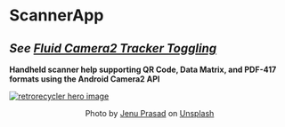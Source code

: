 # ScannerApp
## _See [Fluid Camera2 Tracker Toggling](https://android.jlelse.eu/seamless-tracker-switching-android-camera2-f65ea0e6f2c3)_
**Handheld scanner help supporting QR Code, Data Matrix, and PDF-417 formats using the Android Camera2 API**

[![retrorecycler hero image](https://adam-hurwitz.firebaseapp.com/ScannerApp/scannerapp-hero.png)](https://android.jlelse.eu/seamless-tracker-switching-android-camera2-f65ea0e6f2c3)
<div align="center"> Photo by <a href="https://unsplash.com/photos/j3uncnQ-eAw">Jenu Prasad</a> on <a href="https://unsplash.com/?utm_source=unsplash&utm_medium=referral&utm_content=creditCopyText">Unsplash</a> </div>
